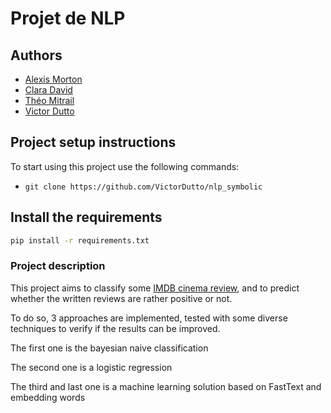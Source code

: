 # Projet de NLP


## Authors
- [Alexis Morton](https://github.com/Ekusukaliba)
- [Clara David](https://github.com/ClaraMMD)
- [Théo Mitrail](https://github.com/TheoMtrl)
- [Victor Dutto](https://github.com/VictorDutto)

## Project setup instructions
To start using this project use the following commands:

- `git clone https://github.com/VictorDutto/nlp_symbolic`

## Install the requirements

```bash
pip install -r requirements.txt
```

### Project description

This project aims to classify some [IMDB cinema review](https://keras.io/api/datasets/imdb), and to predict whether the written reviews are rather positive or not.

To do so, 3 approaches are implemented, tested with some diverse techniques to verify if the results can be improved.

The first one is the bayesian naive classification

The second one is a logistic regression

The third and last one is a machine learning solution based on FastText and embedding words